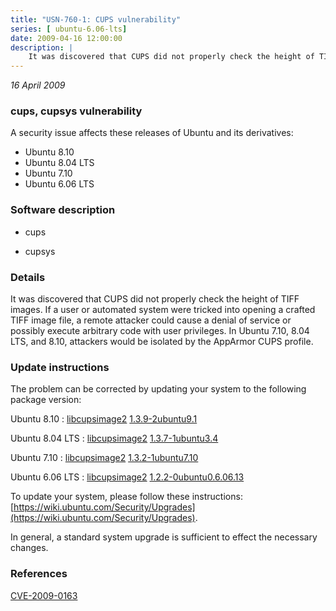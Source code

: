 ```yaml
---
title: "USN-760-1: CUPS vulnerability"
series: [ ubuntu-6.06-lts]
date: 2009-04-16 12:00:00
description: |
    It was discovered that CUPS did not properly check the height of TIFF images. If a user or automated system were tricked into opening a crafted TIFF image file, a remote attacker could cause a denial of service or possibly execute arbitrary code with user privileges. In Ubuntu 7.10, 8.04 LTS, and 8.10, attackers would be isolated by the AppArmor CUPS profile. 
--- 
```

 
 

*16 April 2009*

### cups, cupsys vulnerability

A security issue affects these releases of Ubuntu and its derivatives:

* Ubuntu 8.10
* Ubuntu 8.04 LTS
* Ubuntu 7.10
* Ubuntu 6.06 LTS

### Software description

* cups 

* cupsys 

### Details

It was discovered that CUPS did not properly check the height of TIFF images. If a user or automated system were tricked into opening a crafted TIFF image file, a remote attacker could cause a denial of service or possibly execute arbitrary code with user privileges. In Ubuntu 7.10, 8.04 LTS, and 8.10, attackers would be isolated by the AppArmor CUPS profile. 

### Update instructions

The problem can be corrected by updating your system to the following package version:

Ubuntu 8.10
 : [libcupsimage2](https://launchpad.net/ubuntu/+source/cups) <span> [1.3.9-2ubuntu9.1](https://launchpad.net/ubuntu/+source/cups/1.3.9-2ubuntu9.1) </span> 

Ubuntu 8.04 LTS
 : [libcupsimage2](https://launchpad.net/ubuntu/+source/cupsys) <span> [1.3.7-1ubuntu3.4](https://launchpad.net/ubuntu/+source/cupsys/1.3.7-1ubuntu3.4) </span> 

Ubuntu 7.10
 : [libcupsimage2](https://launchpad.net/ubuntu/+source/cupsys) <span> [1.3.2-1ubuntu7.10](https://launchpad.net/ubuntu/+source/cupsys/1.3.2-1ubuntu7.10) </span> 

Ubuntu 6.06 LTS
 : [libcupsimage2](https://launchpad.net/ubuntu/+source/cupsys) <span> [1.2.2-0ubuntu0.6.06.13](https://launchpad.net/ubuntu/+source/cupsys/1.2.2-0ubuntu0.6.06.13) </span> 

To update your system, please follow these instructions: [https://wiki.ubuntu.com/Security/Upgrades](https://wiki.ubuntu.com/Security/Upgrades).

In general, a standard system upgrade is sufficient to effect the necessary changes. 

### References

 
 [CVE-2009-0163](http://people.ubuntu.com/~ubuntu-security/cve/CVE-2009-0163)
 

